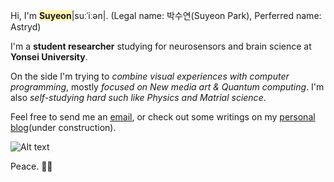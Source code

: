 Hi, I'm **<span style='background-color:#fff5b1'>Suyeon</span>**|suːˈiːən|. (Legal name: 박수연(Suyeon Park), Perferred name: Astryd)

I'm a **student researcher** studying for neurosensors and brain science at **Yonsei University**.

On the side I'm trying to *combine visual experiences with computer programming*, mostly *focused on New media art & Quantum computing*. I'm also *self-studying hard such like Physics and Matrial science*.

Feel free to send me an [email](mailto:astrydpark@gmail.com), or check out some writings on my [personal blog](https://astrydpark.com)(under construction).

![Alt text](https://spotify-recently-played-readme.vercel.app/api?user=camwalker1115)

Peace. ✌🏻
